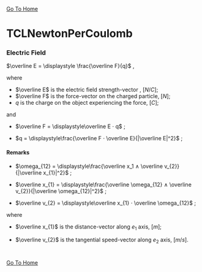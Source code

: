 [Go To Home](https://github.com/melchiorrecaruso/ADimPas)

# TCLNewtonPerCoulomb

### Electric Field

$\overline E = \displaystyle \frac{\overline F}{q}$ ,

where
 
- $\overline E$ is the electric field strength-vector , $[N/C]$;
- $\overline F$ is the force-vector on the charged particle, $[N]$;
- $q$ is the charge on the object experiencing the force, $[C]$;

and

- $\overline F = \displaystyle\overline E ⋅ q$ ;

- $q = \displaystyle\frac{\overline F ⋅ \overline E}{|\overline E|^2}$ ;

#### Remarks

- $\omega_{12} = \displaystyle\frac{\overline x_1 ∧ \overline v_{2}}{|\overline x_{1}|^2}$ ;

- $\overline x_{1} = \displaystyle\frac{\overline \omega_{12} ∧  \overline v_{2}}{|\overline \omega_{12}|^2}$ ;

- $\overline v_{2} = \displaystyle\overline x_{1} ⋅ \overline \omega_{12}$ ;

where

- $\overline x_{1}$ is the distance-vector along $e_{1}$ axis, $[m]$;

- $\overline v_{2}$ is the tangential speed-vector along $e_{2}$ axis, $[m/s]$.

#
[Go To Home](https://github.com/melchiorrecaruso/ADimPas)